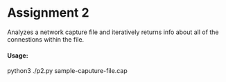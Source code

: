 # Assignment 2

Analyzes a network capture file and iteratively returns info about all of the connestions within the file.

#### Usage:

python3 ./p2.py sample-caputure-file.cap
